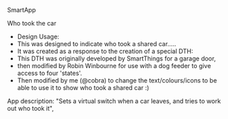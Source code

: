 SmartApp

Who took the car



*  Design Usage:
 *  This was designed to indicate who took a shared car..... 
 *  It was created as a response to the creation of a special DTH:
 *  This DTH was originally developed by SmartThings for a garage door, 
 *  then modified by Robin Winbourne for use with a dog feeder to give access to four 'states'.
 *  Then modified by me (@cobra) to change the text/colours/icons to be able to use it to show who took a shared car :)




App description: "Sets a virtual switch when a car leaves, and tries to work out who took it",